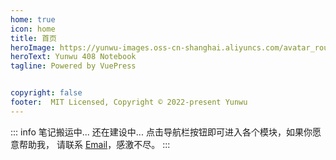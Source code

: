 ```yaml
---
home: true
icon: home
title: 首页
heroImage: https://yunwu-images.oss-cn-shanghai.aliyuncs.com/avatar_round.png
heroText: Yunwu 408 Notebook
tagline: Powered by VuePress


copyright: false
footer:  MIT Licensed, Copyright © 2022-present Yunwu
---
```


::: info 笔记搬运中...
还在建设中... 点击导航栏按钮即可进入各个模块，如果你愿意帮助我， 请联系 [Email](mailto:zewenlee2000@outlook.com)，感激不尽。
:::